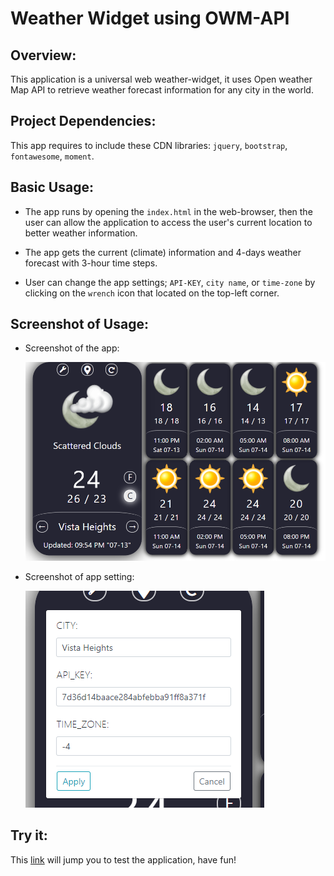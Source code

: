 # Weather Widget using OWM-API

## Overview:
This application is a universal web weather-widget, it uses Open weather Map API to retrieve weather forecast information for any city in the world.

## Project Dependencies:
This app requires to include these CDN libraries: `jquery`, `bootstrap`, `fontawesome`, `moment`.

## Basic Usage:

* The app runs by opening the `index.html` in the web-browser, then the user can allow the application to access the user's current location to better weather information.

* The app gets the current (climate) information and 4-days weather forecast with 3-hour time steps. 

* User can change the app settings; `API-KEY`, `city name`, or `time-zone` by clicking on the `wrench` icon that located on the top-left corner.

## Screenshot of Usage:
* Screenshot of the app:

  ![a Screenshot of the app](./assets/images/example.png)

* Screenshot of app setting:

  ![a Screenshot of app setting](./assets/images/setting.png)

## Try it:

This [link](https://ibsafi.github.io/Weather-Widget/) will jump you to test the application, have fun!